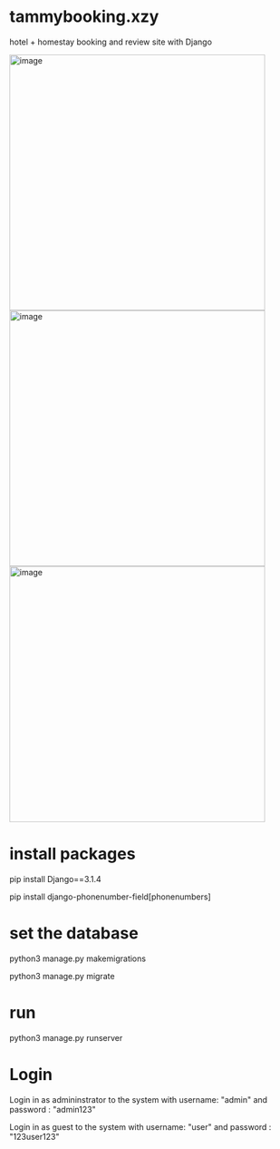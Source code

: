 # tammybooking.xzy


hotel + homestay booking and review site with Django 

<img width="451" alt="image" src="https://github.com/Hongtamm/tammybooking/assets/112357163/4e348767-a4fc-458a-bec3-dbf854aa66de">
<img width="451" alt="image" src="https://github.com/Hongtamm/tammybooking/assets/112357163/2ff97a6e-9bae-4cc8-913e-c3535fda04fa">
<img width="451" alt="image" src="https://github.com/Hongtamm/tammybooking/assets/112357163/19d40e18-1ac6-4584-8fd6-51a17d6a6743">


# install packages

pip install Django==3.1.4

pip install django-phonenumber-field[phonenumbers]

# set the database

python3 manage.py makemigrations

python3 manage.py migrate

# run

python3 manage.py runserver

#  Login

Login in as admininstrator to the system with username: "admin" and password : "admin123"

Login in as guest to the system with username: "user" and password : "123user123"


